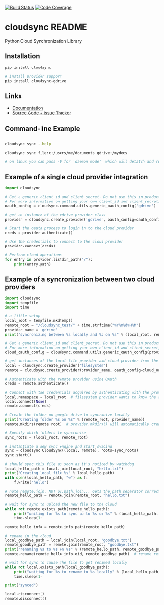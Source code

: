 [![Build Status](https://travis-ci.com/AtakamaLLC/cloudsync.svg?branch=master&token=WD7aozR2wQ3ePGe1QpA8)](https://travis-ci.com/AtakamaLLC/cloudsync)
[![Code Coverage](https://codecov.io/gh/AtakamaLLC/cloudsync/branch/master/graph/badge.svg)](https://codecov.io/gh/AtakamaLLC/cloudsync)

# cloudsync README

Python Cloud Synchronization Library

## Installation

```bash
pip install cloudsync

# install provider support
pip install cloudsync-gdrive
```

## Links

*   [Documentation](https://atakama-llc-cloudsync.readthedocs-hosted.com/en/latest/)
*   [Source Code + Issue Tracker](https://github.com/AtakamaLLC/cloudsync)

## Command-line Example

```bash

cloudsync sync --help

cloudsync sync file:c:/users/me/documents gdrive:/mydocs

# on linux you can pass -D for 'daemon mode', which will detatch and run in the background
```
## Example of a single cloud provider integration

```python
import cloudsync

# Get a generic client_id and client_secret. Do not use this in production code.
# For more information on getting your own client_id and client_secret, see README_OAUTH.md
oauth_config = cloudsync.command.utils.generic_oauth_config('gdrive')

# get an instance of the gdrive provider class
provider = cloudsync.create_provider('gdrive', oauth_config=oauth_config)

# Start the oauth process to login in to the cloud provider
creds = provider.authenticate()

# Use the credentials to connect to the cloud provider
provider.connect(creds)

# Perform cloud operations
for entry in provider.listdir_path("/"):
    print(entry.path)
```
## Example of a syncronization between two cloud providers

```python
import cloudsync
import tempfile
import time

# a little setup
local_root = tempfile.mkdtemp()
remote_root = "/cloudsync_test/" + time.strftime("%Y%m%d%H%M")
provider_name = 'gdrive'
print("syncronizing between %s locally and %s on %s" % (local_root, remote_root, provider_name))

# Get a generic client_id and client_secret. Do not use this in production code.
# For more information on getting your own client_id and client_secret, see README_OAUTH.md
cloud_oauth_config = cloudsync.command.utils.generic_oauth_config(provider_name)

# get instances of the local file provider and cloud provider from the provider factory
local = cloudsync.create_provider("filesystem")
remote = cloudsync.create_provider(provider_name, oauth_config=cloud_oauth_config)

# Authenticate with the remote provider using OAuth
creds = remote.authenticate()

# Connect with the credentials acquired by authenticating with the provider
local.namespace = local_root  # filesystem provider wants to know the root namespace before connecting
local.connect(None)
remote.connect(creds)

# Create the folder on google drive to syncronize locally
print("Creating folder %s on %s" % (remote_root, provider_name))
remote.mkdirs(remote_root)  # provider.mkdirs() will automatically create any necessary parent folders

# Specify which folders to syncronize
sync_roots = (local_root, remote_root)

# instantiate a new sync engine and start syncing
sync = cloudsync.CloudSync((local, remote), roots=sync_roots)
sync.start()

# should sync this file as soon as it's noticed by watchdog
local_hello_path = local.join(local_root, "hello.txt")
print("Creating local file %s" % local_hello_path)
with open(local_hello_path, "w") as f:
    f.write("hello")

# note remote.join, NOT os.path.join... Gets the path separator correct
remote_hello_path = remote.join(remote_root, "hello.txt")

# wait for sync to upload the new file to the cloud
while not remote.exists_path(remote_hello_path):
    print("waiting for %s to sync up to %s on %s" % (local_hello_path, remote_hello_path, provider_name))
    time.sleep(1)

remote_hello_info = remote.info_path(remote_hello_path)

# rename in the cloud
local_goodbye_path = local.join(local_root, "goodbye.txt")
remote_goodbye_path = remote.join(remote_root, "goodbye.txt")
print("renaming %s to %s on %s" % (remote_hello_path, remote_goodbye_path, provider_name))
remote.rename(remote_hello_info.oid, remote_goodbye_path)  # rename refers to the file to rename by oid

# wait for sync to cause the file to get renamed locally
while not local.exists_path(local_goodbye_path):
    print("waiting for %s to rename to %s locally" % (local_hello_path, local_goodbye_path))
    time.sleep(1)

print("synced")

local.disconnect()
remote.disconnect()
```
